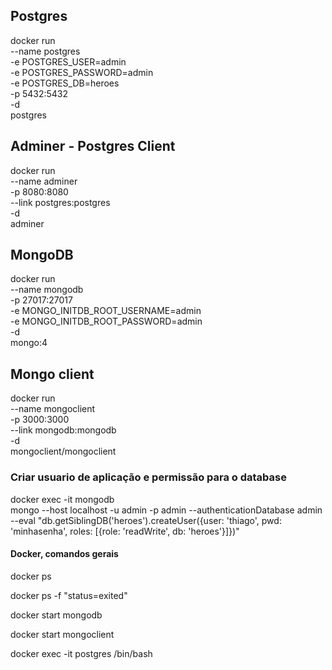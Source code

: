 

## Postgres

docker run \
    --name postgres \
    -e POSTGRES_USER=admin \
    -e POSTGRES_PASSWORD=admin \
    -e POSTGRES_DB=heroes \
    -p 5432:5432 \
    -d \
    postgres


## Adminer - Postgres Client

docker run \
    --name adminer \
    -p 8080:8080 \
    --link postgres:postgres \
    -d \
    adminer

## MongoDB

docker run \
    --name mongodb \
    -p 27017:27017 \
    -e MONGO_INITDB_ROOT_USERNAME=admin \
    -e MONGO_INITDB_ROOT_PASSWORD=admin \
    -d \
    mongo:4

## Mongo client

docker run \
    --name mongoclient \
    -p 3000:3000 \
    --link mongodb:mongodb \
    -d \
    mongoclient/mongoclient

### Criar usuario de aplicação e permissão para o database

docker exec -it mongodb \
    mongo --host localhost -u admin -p admin --authenticationDatabase admin \
    --eval "db.getSiblingDB('heroes').createUser({user: 'thiago', pwd: 'minhasenha', roles: [{role: 'readWrite', db: 'heroes'}]})"

#### Docker, comandos gerais

docker ps

docker ps -f "status=exited"

docker start mongodb

docker start mongoclient

docker exec -it postgres /bin/bash




